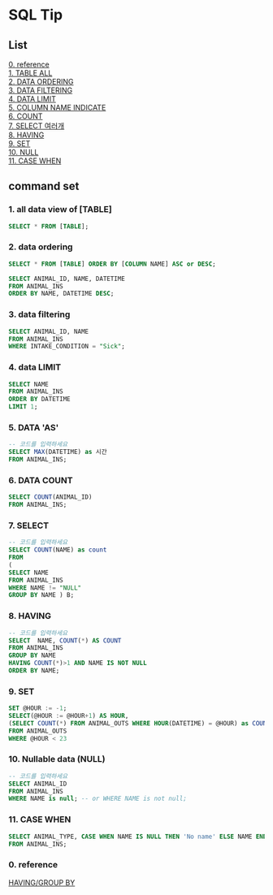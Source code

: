 # SQL Tip

## List

[0. reference](#0-reference)  
[1. TABLE ALL](#1-all-data-view-of-table)  
[2. DATA ORDERING](#2-data-ordering)  
[3. DATA FILTERING](#3-data-filtering)  
[4. DATA LIMIT](#4-data-limit)  
[5. COLUMN NAME INDICATE](#5-data-as)  
[6. COUNT](#6-data-count)  
[7. SELECT 여러개](#7-select)  
[8. HAVING](#8-having)  
[9. SET](#9-set)  
[10. NULL](#10-nullable-data-null)  
[11. CASE WHEN](#11-case-when)  






## command set

### 1. all data view of [TABLE]
  
```sql
SELECT * FROM [TABLE];
```

### 2. data ordering
  
```sql
SELECT * FROM [TABLE] ORDER BY [COLUMN NAME] ASC or DESC;
```

```sql
SELECT ANIMAL_ID, NAME, DATETIME
FROM ANIMAL_INS
ORDER BY NAME, DATETIME DESC;
```

### 3. data filtering

```sql
SELECT ANIMAL_ID, NAME
FROM ANIMAL_INS
WHERE INTAKE_CONDITION = "Sick";
```

### 4. data LIMIT

```sql
SELECT NAME 
FROM ANIMAL_INS
ORDER BY DATETIME
LIMIT 1;
```

### 5. DATA 'AS'

```sql
-- 코드를 입력하세요
SELECT MAX(DATETIME) as 시간
FROM ANIMAL_INS;
```

### 6. DATA COUNT
```sql
SELECT COUNT(ANIMAL_ID) 
FROM ANIMAL_INS;
```

### 7. SELECT 

```sql
-- 코드를 입력하세요
SELECT COUNT(NAME) as count
FROM
(
SELECT NAME
FROM ANIMAL_INS
WHERE NAME != "NULL"
GROUP BY NAME ) B;
```

### 8. HAVING 

```sql
-- 코드를 입력하세요
SELECT  NAME, COUNT(*) AS COUNT
FROM ANIMAL_INS
GROUP BY NAME
HAVING COUNT(*)>1 AND NAME IS NOT NULL
ORDER BY NAME;
```

### 9. SET

```sql
SET @HOUR := -1;
SELECT(@HOUR := @HOUR+1) AS HOUR,
(SELECT COUNT(*) FROM ANIMAL_OUTS WHERE HOUR(DATETIME) = @HOUR) as COUNT
FROM ANIMAL_OUTS
WHERE @HOUR < 23
```

### 10. Nullable data (NULL)

```sql
-- 코드를 입력하세요
SELECT ANIMAL_ID
FROM ANIMAL_INS
WHERE NAME is null; -- or WHERE NAME is not null;
```

### 11. CASE WHEN

```sql
SELECT ANIMAL_TYPE, CASE WHEN NAME IS NULL THEN 'No name' ELSE NAME END AS 'NAME' , SEX_UPON_INTAKE
FROM ANIMAL_INS;
```




### 0. reference

[HAVING/GROUP BY](http://www.gurubee.net/lecture/1032)  

